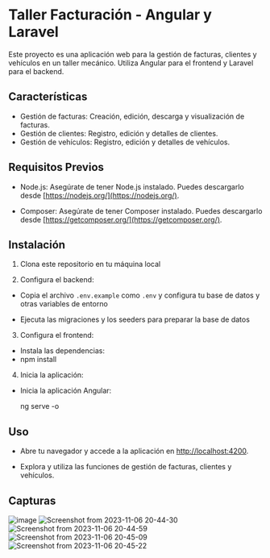 # Taller Facturación - Angular y Laravel

Este proyecto es una aplicación web para la gestión de facturas, clientes y vehículos en un taller mecánico. Utiliza Angular para el frontend y Laravel para el backend. 

## Características

- Gestión de facturas: Creación, edición, descarga y visualización de facturas.
- Gestión de clientes: Registro, edición y detalles de clientes.
- Gestión de vehículos: Registro, edición y detalles de vehículos.

## Requisitos Previos

- Node.js: Asegúrate de tener Node.js instalado. Puedes descargarlo desde [https://nodejs.org/](https://nodejs.org/).

- Composer: Asegúrate de tener Composer instalado. Puedes descargarlo desde [https://getcomposer.org/](https://getcomposer.org/).

## Instalación

1. Clona este repositorio en tu máquina local

2. Configura el backend:

- Copia el archivo `.env.example` como `.env` y configura tu base de datos y otras variables de entorno

- Ejecuta las migraciones y los seeders para preparar la base de datos
  
3. Configura el frontend:

- Instala las dependencias:
- 
  npm install

4. Inicia la aplicación:

- Inicia la aplicación Angular:

  ng serve -o

## Uso

- Abre tu navegador y accede a la aplicación en [http://localhost:4200](http://localhost:4200).

- Explora y utiliza las funciones de gestión de facturas, clientes y vehículos.

## Capturas

![image](https://github.com/Nayden4/Gestion-Taller/assets/113701583/50c2a9df-5d6a-4eba-aeb0-f2bbd91c4dbb)
![Screenshot from 2023-11-06 20-44-30](https://github.com/Nayden4/Gestion-Taller/assets/113701583/29e854e0-69ce-497c-82c8-2204c43d1460)
![Screenshot from 2023-11-06 20-44-59](https://github.com/Nayden4/Gestion-Taller/assets/113701583/5b717267-1129-4ec7-b38c-b4baf16f707d)
![Screenshot from 2023-11-06 20-45-09](https://github.com/Nayden4/Gestion-Taller/assets/113701583/acdff4d9-20e1-4a0c-9998-84b1b59f951f)
![Screenshot from 2023-11-06 20-45-22](https://github.com/Nayden4/Gestion-Taller/assets/113701583/69fc7928-4640-4985-b76c-490f2b48c6de)








